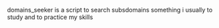 domains_seeker is a script to search subsdomains  something i usually to study and to practice my skills

